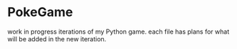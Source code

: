 # PokeGame
work in progress iterations of my Python game. each file has plans for what will be added in the new iteration.

